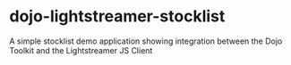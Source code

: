 dojo-lightstreamer-stocklist
============================

A simple stocklist demo application showing integration between the Dojo Toolkit and the Lightstreamer JS Client